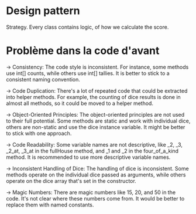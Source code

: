 ﻿# Design pattern 

Strategy.
Every class contains logic, of how we calculate the score.

# Problème dans la code d'avant 

-> Consistency: The code style is inconsistent. For instance, some methods use int[] counts, while others use int[] tallies. It is better to stick to a consistent naming convention.

-> Code Duplication: There's a lot of repeated code that could be extracted into helper methods. For example, the counting of dice results is done in almost all methods, so it could be moved to a helper method.

-> Object-Oriented Principles: The object-oriented principles are not used to their full potential. Some methods are static and work with individual dice, others are non-static and use the dice instance variable. It might be better to stick with one approach.

-> Code Readability: Some variable names are not descriptive, like _2, _3, _2_at, _3_at in the fullHouse method, and _1 and _2 in the four_of_a_kind method. It is recommended to use more descriptive variable names.

-> Inconsistent Handling of Dice: The handling of dice is inconsistent. Some methods operate on the individual dice passed as arguments, while others operate on the dice array that's set in the constructor.

-> Magic Numbers: There are magic numbers like 15, 20, and 50 in the code. It's not clear where these numbers come from. It would be better to replace them with named constants.

